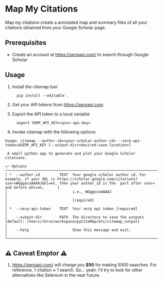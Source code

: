# Map My Citations

Map my citations create a annotated map and summary files of all your citations obtained from your Google Scholar page.

## Prerequisites 
- Create an account at https://serpapi.com/ to search through Google Scholar

## Usage

1. Install the citemap tool
         
         pip install --editable .
         
2. Get your API tokens from https://serpapi.com. 
3. Export the API token to a local variable

         export SERP_API_KEY=<your-api-key>
 
4. Invoke citemap with the following options:
```
Usage: citemap --author-id=<your-scholar-author-id> --serp-api-token=$SERP_API_KEY [--output-dir=<desired-save-location>]

 A small python app to generate and plot your Google Scholar citations.

╭─ Options ──────────────────────────────────────────────────────────────────────────────────────────────────────────────────────────────────────────────────────────────────────────────────────────────────────────────────╮
│ *  --author-id         TEXT  Your google scholar author id. For example, if your URL is https://scholar.google.com/citations?user=WGggocoAAAAJ&hl=en, then your author_id is the  part after user= and before &hl=en,      │
│                              i.e., WGggocoAAAAJ                                                                                                                                                                            │
│                              [required]                                                                                                                                                                                    │
│ *  --serp-api-token    TEXT  Your serp api token [required]                                                                                                                                                                │
│    --output-dir        PATH  The directory to save the outputs [default: /Users/rkrsn/workspace/pyCiteMap/etc/citemap_output]                                                                                              │
│    --help                    Show this message and exit.                                                                                                                                                                   │
╰────────────────────────────────────────────────────────────────────────────────────────────────────────────────────────────────────────────────────────────────────────────────────────────────────────────────────────────╯

```
   
## ⚠️ Caveat Emptor ⚠️

1. https://serpapi.com/ will charge you **$50** for making 5000 searches. For reference, 1 citation ≈ 1 search. So... yeah. 
I'll try to look for other alternatives like Selenium in the near future.      
